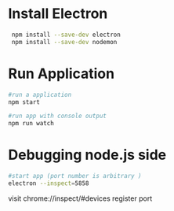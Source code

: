 



# Install Electron
```sh
 npm install --save-dev electron
 npm install --save-dev nodemon
```

# Run Application
```sh
#run a application
npm start 

#run app with console output
npm run watch
```

# Debugging node.js side 
```sh
#start app (port number is arbitrary )
electron --inspect=5858
```
visit chrome://inspect/#devices
register port
